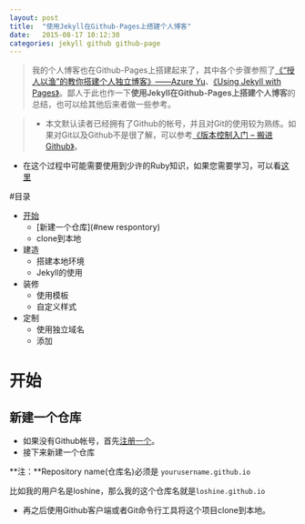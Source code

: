 ```yaml
---
layout: post
title:  "使用Jekyll在Github-Pages上搭建个人博客"
date:   2015-08-17 10:12:30
categories: jekyll github github-page
---
```

> 我的个人博客也在Github-Pages上搭建起来了，其中各个步骤参照了[《“授人以渔”的教你搭建个人独立博客》——Azure Yu][site1]、[《Using Jekyll with Pages》][site2]。鄙人于此也作一下**使用Jekyll在Github-Pages上搭建个人博客**的总结，也可以给其他后来者做一些参考。

> * 本文默认读者已经拥有了Github的帐号，并且对Git的使用较为熟练。如果对Git以及Github不是很了解，可以参考[《版本控制入门 – 搬进 Github》][site3]。
* 在这个过程中可能需要使用到少许的Ruby知识，如果您需要学习，可以看[这里][site4]


[site1]: http://azureyu.com/blog/2015/08/15/HowToBulidBlog.html
[site2]: https://help.github.com/articles/using-jekyll-with-pages/
[site3]: http://www.imooc.com/learn/390
[site4]: http://saito.im/slide/ruby-new.html

#目录

* [开始](#begin)
	* [新建一个仓库](#new respontory)
	* clone到本地
* 建造
	* 搭建本地环境
	* Jekyll的使用
* 装修
	* 使用模板
	* 自定义样式
* 定制
	* 使用独立域名
	* 添加			


<h1 id="begin">开始</h1>

<h2 id="new respontory">新建一个仓库</h2>

* 如果没有Github帐号，首先[注册一个][register]。
* 接下来新建一个仓库

**注：**Repository name(仓库名)必须是 `yourusername.github.io`

比如我的用户名是loshine，那么我的这个仓库名就是`loshine.github.io`

* 再之后使用Github客户端或者Git命令行工具将这个项目clone到本地。

[register]: https://github.com/